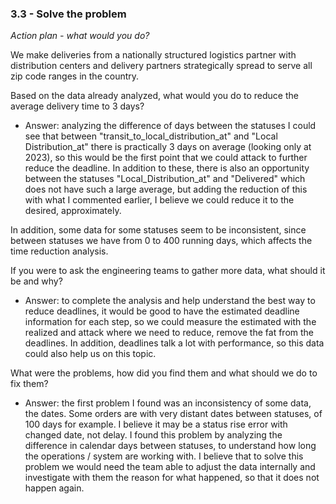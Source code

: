 ### 3.3 - Solve the problem
*Action plan - what would you do?*

We make deliveries from a nationally structured logistics partner with distribution centers and delivery partners strategically spread to serve all zip code ranges in the country.

Based on the data already analyzed, what would you do to reduce the average delivery time to 3 days?
- Answer: analyzing the difference of days between the statuses I could see that between "transit_to_local_distribution_at" and "Local Distribution_at" there is practically 3 days on average (looking only at 2023), so this would be the first point that we could attack to further reduce the deadline. In addition to these, there is also an opportunity between the statuses "Local_Distribution_at" and "Delivered" which does not have such a large average, but adding the reduction of this with what I commented earlier, I believe we could reduce it to the desired, approximately.

In addition, some data for some statuses seem to be inconsistent, since between statuses we have from 0 to 400 running days, which affects the time reduction analysis.

If you were to ask the engineering teams to gather more data, what should it be and why?
- Answer: to complete the analysis and help understand the best way to reduce deadlines, it would be good to have the estimated deadline information for each step, so we could measure the estimated with the realized and attack where we need to reduce, remove the fat from the deadlines. In addition, deadlines talk a lot with performance, so this data could also help us on this topic.

What were the problems, how did you find them and what should we do to fix them?
- Answer: the first problem I found was an inconsistency of some data, the dates. Some orders are with very distant dates between statuses, of 100 days for example. I believe it may be a status rise error with changed date, not delay. I found this problem by analyzing the difference in calendar days between statuses, to understand how long the operations / system are working with. I believe that to solve this problem we would need the team able to adjust the data internally and investigate with them the reason for what happened, so that it does not happen again.
